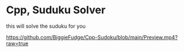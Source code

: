 # Cpp, Suduku Solver
 this will solve the suduku for you
 
 
https://github.com/BiggieFudge/Cpp-Sudoku/blob/main/Preview.mp4?raw=true
